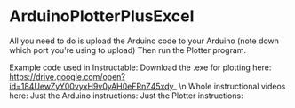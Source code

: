 # ArduinoPlotterPlusExcel
All you need to do is upload the Arduino code to your Arduino (note down which port you're using to upload)
Then run the Plotter program.

Example code used in Instructable:
Download the .exe for plotting here: https://drive.google.com/open?id=184UewZyY00vyxH9v0yAH0eFRnZ45xdy_ \n
Whole instructional videos here: 
Just the Arduino instructions:
Just the Plotter instructions:
